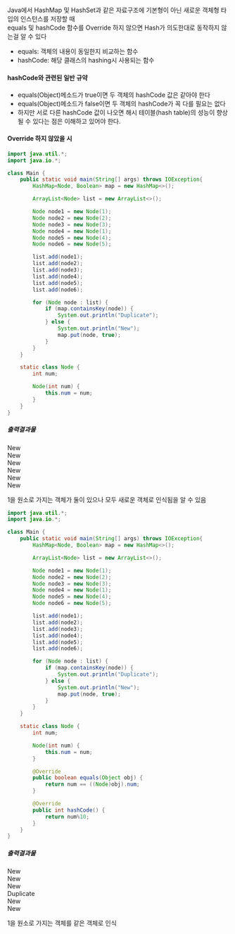 ##### 
Java에서 HashMap 및 HashSet과 같은 자료구조에 기본형이 아닌 새로운 객체형 타입의 인스턴스를 저장할 때  
equals 및 hashCode 함수를 Override 하지 않으면 Hash가 의도한대로 동작하지 않는걸 알 수 있다  
- equals: 객체의 내용이 동일한지 비교하는 함수
- hashCode: 해당 클래스의 hashing시 사용되는 함수

#### hashCode와 관련된 일반 규약
- equals(Object)메소드가 true이면 두 객체의 hashCode 값은 같아야 한다  
- equals(Object)메소드가 false이면 두 객체의 hashCode가 꼭 다를 필요는 없다  
- 하지만 서로 다른 hashCode 값이 나오면 해시 테이블(hash table)의 성능이 향상될 수 있다는 점은 이해하고 있어야 한다.  

#### Override 하지 않았을 시
```java  
import java.util.*;
import java.io.*;

class Main {
    public static void main(String[] args) throws IOException{
        HashMap<Node, Boolean> map = new HashMap<>();

        ArrayList<Node> list = new ArrayList<>();

        Node node1 = new Node(1);
        Node node2 = new Node(2);
        Node node3 = new Node(3);
        Node node4 = new Node(1);
        Node node5 = new Node(4);
        Node node6 = new Node(5);

        list.add(node1);
        list.add(node2);
        list.add(node3);
        list.add(node4);
        list.add(node5);
        list.add(node6);

        for (Node node : list) {
            if (map.containsKey(node)) {
                System.out.println("Duplicate");
            } else {
                System.out.println("New");
                map.put(node, true);
            }
        }
    }

    static class Node {
        int num;

        Node(int num) {
            this.num = num;
        }
    }
}
```

##### 출력결과물
New  
New  
New  
New  
New  
New  

1을 원소로 가지는 객체가 둘이 있으나 모두 새로운 객체로 인식됨을 알 수 있음  

```java  
import java.util.*;
import java.io.*;

class Main {
    public static void main(String[] args) throws IOException{
        HashMap<Node, Boolean> map = new HashMap<>();

        ArrayList<Node> list = new ArrayList<>();

        Node node1 = new Node(1);
        Node node2 = new Node(2);
        Node node3 = new Node(3);
        Node node4 = new Node(1);
        Node node5 = new Node(4);
        Node node6 = new Node(5);

        list.add(node1);
        list.add(node2);
        list.add(node3);
        list.add(node4);
        list.add(node5);
        list.add(node6);

        for (Node node : list) {
            if (map.containsKey(node)) {
                System.out.println("Duplicate");
            } else {
                System.out.println("New");
                map.put(node, true);
            }
        }
    }

    static class Node {
        int num;

        Node(int num) {
            this.num = num;
        }

        @Override
        public boolean equals(Object obj) {
            return num == ((Node)obj).num;
        }

        @Override
        public int hashCode() {
            return num%10;
        }
    }
}

```

##### 출력결과물
New  
New  
New  
Duplicate  
New  
New  

1을 원소로 가지는 객체를 같은 객체로 인식  
